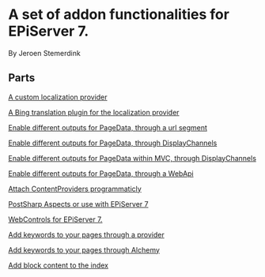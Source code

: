 ﻿# A set of addon functionalities for EPiServer 7. 

By Jeroen Stemerdink

## Parts

[A custom localization provider](EPiServer.Libraries.Localization/README.md)

[A Bing translation plugin for the localization provider](EPi.Libraries.Localization.Bing/README.md)

[Enable different outputs for PageData, through a url segment](EPiServer.Libraries.Output/README.md)

[Enable different outputs for PageData, through DisplayChannels](EPiServer.Libraries.Output.Channels/README.md)

[Enable different outputs for PageData within MVC, through DisplayChannels](EPiServer.Libraries.Mvc.Output.Channels/README.md)

[Enable different outputs for PageData, through a WebApi](EPiServer.Libraries.WebApi.Output/README.md)

[Attach ContentProviders programmaticly](EPiServer.Libraries.ContentProviders/README.md)

[PostSharp Aspects or use with EPiServer 7](EPiServer.Libraries.Aspects/README.md)

[WebControls for EPiServer 7. ](EPiServer.Libraries.Controls/README.md)

[Add keywords to your pages through a provider](EPiServer.Libraries.SEO/README.md)

[Add keywords to your pages through Alchemy](EPiServer.Libraries.SEO.Alchemy/README.md)

[Add block content to the index](EPiServer.Libraries.BlockSearch/README.md)

